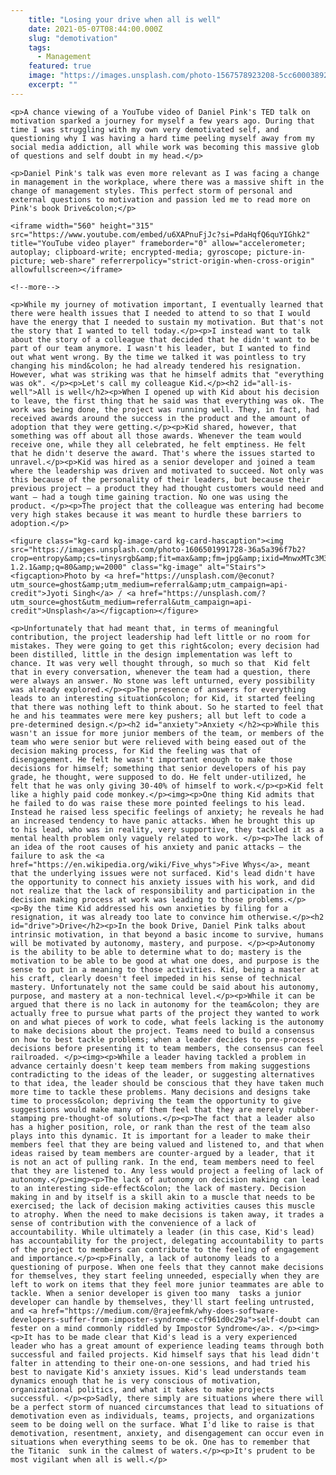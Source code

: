 ```yaml
---
    title: "Losing your drive when all is well"
    date: 2021-05-07T08:44:00.000Z
    slug: "demotivation"
    tags:
      - Management
    featured: true
    image: "https://images.unsplash.com/photo-1567578923208-5cc60003892d?crop=entropy&cs=tinysrgb&fit=max&fm=jpg&ixid=MnwxMTc3M3wwfDF8c2VhcmNofDE3fHxtb3RpdmF0aW9ufGVufDB8fHx8MTYxNzQxNjgzMw&ixlib=rb-1.2.1&q=80&w=2000"
    excerpt: ""
---
```

    <p>A chance viewing of a YouTube video of Daniel Pink's TED talk on motivation sparked a journey for myself a few years ago. During that time I was struggling with my own very demotivated self, and questioning why I was having a hard time peeling myself away from my social media addiction, all while work was becoming this massive glob of questions and self doubt in my head.</p>

    <p>Daniel Pink's talk was even more relevant as I was facing a change in management in the workplace, where there was a massive shift in the change of management styles. This perfect storm of personal and external questions to motivation and passion led me to read more on Pink's book Drive&colon;</p>
    
    <iframe width="560" height="315" src="https://www.youtube.com/embed/u6XAPnuFjJc?si=PdaHqfQ6quYIGhk2" title="YouTube video player" frameborder="0" allow="accelerometer; autoplay; clipboard-write; encrypted-media; gyroscope; picture-in-picture; web-share" referrerpolicy="strict-origin-when-cross-origin" allowfullscreen></iframe>
    
    <!--more-->
    
    <p>While my journey of motivation important, I eventually learned that there were health issues that I needed to attend to so that I would have the energy that I needed to sustain my motivation. But that's not the story that I wanted to tell today.</p><p>I instead want to talk about the story of a colleague that decided that he didn't want to be part of our team anymore. I wasn't his leader, but I wanted to find out what went wrong. By the time we talked it was pointless to try changing his mind&colon; he had already tendered his resignation. However, what was striking was that he himself admits that "everything was ok". </p><p>Let's call my colleague Kid.</p><h2 id="all-is-well">All is well</h2><p>When I opened up with Kid about his decision to leave, the first thing that he said was that everything was ok. The work was being done, the project was running well. They, in fact, had received awards around the success in the product and the amount of adoption that they were getting.</p><p>Kid shared, however, that something was off about all those awards. Whenever the team would receive one, while they all celebrated, he felt emptiness. He felt that he didn't deserve the award. That's where the issues started to unravel.</p><p>Kid was hired as a senior developer and joined a team where the leadership was driven and motivated to succeed. Not only was this because of the personality of their leaders, but because their previous project – a product they had thought customers would need and want – had a tough time gaining traction. No one was using the product. </p><p>The project that the colleague was entering had become very high stakes because it was meant to hurdle these barriers to adoption.</p>
    
    <figure class="kg-card kg-image-card kg-card-hascaption"><img src="https://images.unsplash.com/photo-1606501991728-36a5a396f7b2?crop=entropy&amp;cs=tinysrgb&amp;fit=max&amp;fm=jpg&amp;ixid=MnwxMTc3M3wwfDF8c2VhcmNofDF8fHdlbGwlMjBkZXNpZ25lZHxlbnwwfHx8fDE2MTc0MTYxOTM&amp;ixlib=rb-1.2.1&amp;q=80&amp;w=2000" class="kg-image" alt="Stairs"><figcaption>Photo by <a href="https://unsplash.com/@econut?utm_source=ghost&amp;utm_medium=referral&amp;utm_campaign=api-credit">Jyoti Singh</a> / <a href="https://unsplash.com/?utm_source=ghost&utm_medium=referral&utm_campaign=api-credit">Unsplash</a></figcaption></figure>
    
    <p>Unfortunately that had meant that, in terms of meaningful contribution, the project leadership had left little or no room for mistakes. They were going to get this right&colon; every decision had been distilled, little in the design implementation was left to chance. It was very well thought through, so much so that  Kid felt that in every conversation, whenever the team had a question, there were always an answer. No stone was left unturned, every possibility was already explored.</p><p>The presence of answers for everything leads to an interesting situation&colon; for Kid, it started feeling that there was nothing left to think about. So he started to feel that he and his teammates were mere key pushers; all but left to code a pre-determined design.</p><h2 id="anxiety">Anxiety </h2><p>While this wasn't an issue for more junior members of the team, or members of the team who were senior but were relieved with being eased out of the decision making process, for Kid the feeling was that of disengagement. He felt he wasn't important enough to make those decisions for himself; something that senior developers of his pay grade, he thought, were supposed to do. He felt under-utilized, he felt that he was only giving 30-40% of himself to work.</p><p>Kid felt like a highly paid code monkey.</p><img><p>One thing Kid admits that he failed to do was raise these more pointed feelings to his lead. Instead he raised less specific feelings of anxiety; he reveals he had an increased tendency to have panic attacks. When he brought this up to his lead, who was in reality, very supportive, they tackled it as a mental health problem only vaguely related to work. </p><p>The lack of an idea of the root causes of his anxiety and panic attacks – the failure to ask the <a href="https://en.wikipedia.org/wiki/Five_whys">Five Whys</a>, meant that the underlying issues were not surfaced. Kid's lead didn't have the opportunity to connect his anxiety issues with his work, and did not realize that the lack of responsibility and participation in the decision making process at work was leading to those problems.</p><p>By the time Kid addressed his own anxieties by filing for a resignation, it was already too late to convince him otherwise.</p><h2 id="drive">Drive</h2><p>In the book Drive, Daniel Pink talks about intrinsic motivation, in that beyond a basic income to survive, humans will be motivated by autonomy, mastery, and purpose. </p><p>Autonomy is the ability to be able to determine what to do; mastery is the motivation to be able to be good at what one does, and purpose is the sense to put in a meaning to those activities. Kid, being a master at his craft, clearly doesn't feel impeded in his sense of technical mastery. Unfortunately not the same could be said about his autonomy, purpose, and mastery at a non-technical level.</p><p>While it can be argued that there is no lack in autonomy for the team&colon; they are actually free to pursue what parts of the project they wanted to work on and what pieces of work to code, what feels lacking is the autonomy to make decisions about the project. Teams need to build a consensus on how to best tackle problems; when a leader decides to pre-process decisions before presenting it to team members, the consensus can feel railroaded. </p><img><p>While a leader having tackled a problem in advance certainly doesn't keep team members from making suggestions contradicting to the ideas of the leader, or suggesting alternatives to that idea, the leader should be conscious that they have taken much more time to tackle these problems. Many decisions and designs take time to process&colon; depriving the team the opportunity to give suggestions would make many of them feel that they are merely rubber-stamping pre-thought-of solutions.</p><p>The fact that a leader also has a higher position, role, or rank than the rest of the team also plays into this dynamic. It is important for a leader to make their members feel that they are being valued and listened to, and that when ideas raised by team members are counter-argued by a leader, that it is not an act of pulling rank. In the end, team members need to feel that they are listened to. Any less would project a feeling of lack of autonomy.</p><img><p>The lack of autonomy on decision making can lead to an interesting side-effect&colon; the lack of mastery. Decision making in and by itself is a skill akin to a muscle that needs to be exercised; the lack of decision making activities causes this muscle to atrophy. When the need to make decisions is taken away, it trades a sense of contribution with the convenience of a lack of accountability. While ultimately a leader (in this case, Kid's lead) has accountability for the project, delegating accountability to parts of the project to members can contribute to the feeling of engagement and importance.</p><p>Finally, a lack of autonomy leads to a questioning of purpose. When one feels that they cannot make decisions for themselves, they start feeling unneeded, especially when they are left to work on items that they feel more junior teammates are able to tackle. When a senior developer is given too many  tasks a junior developer can handle by themselves, they'll start feeling untrusted, and <a href="https://medium.com/@rajeefmk/why-does-software-developers-suffer-from-imposter-syndrome-ccf961d0c29a">self-doubt can fester on a mind commonly riddled by Impostor Syndrome</a>. </p><img><p>It has to be made clear that Kid's lead is a very experienced leader who has a great amount of experience leading teams through both successful and failed projects. Kid himself says that his lead didn't falter in attending to their one-on-one sessions, and had tried his best to navigate Kid's anxiety issues. Kid's lead understands team dynamics enough that he is very conscious of motivation, organizational politics, and what it takes to make projects successful. </p><p>Sadly, there simply are situations where there will be a perfect storm of nuanced circumstances that lead to situations of demotivation even as individuals, teams, projects, and organizations seem to be doing well on the surface. What I'd like to raise is that demotivation, resentment, anxiety, and disengagement can occur even in situations when everything seems to be ok. One has to remember that the Titanic  sunk in the calmest of waters.</p><p>It's prudent to be most vigilant when all is well.</p>

